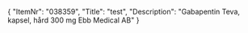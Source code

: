 {
  "ItemNr": "038359",
  "Title": "test",
  "Description": "Gabapentin Teva, kapsel, hård 300 mg Ebb Medical AB"
}